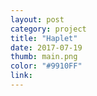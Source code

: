 ```yaml
---
layout: post
category: project
title: "Haplet"
date: 2017-07-19
thumb: main.png
color: "#9910FF"
link: 
---
```


